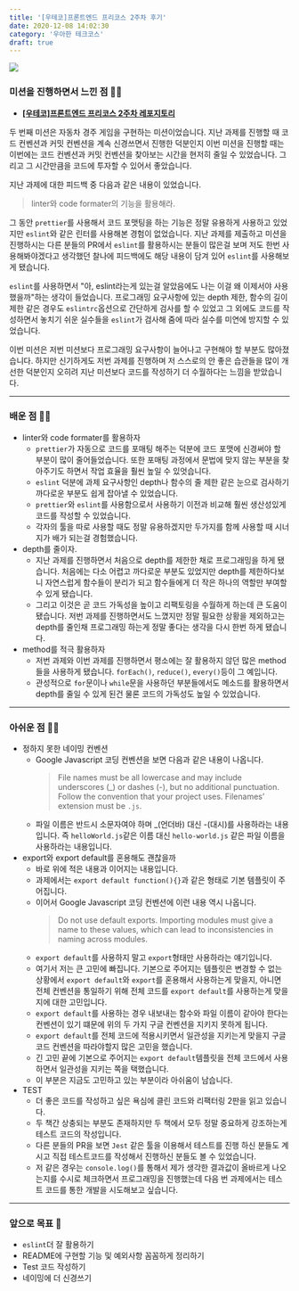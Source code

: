 ```yaml
---
title: '[우테코]프론트엔드 프리코스 2주차 후기'
date: 2020-12-08 14:02:30
category: '우아한 테크코스'
draft: true
---
```


![](./images/woowa.png)

### 미션을 진행하면서 느낀 점 🧑‍💻

- **[[우테코]프론트엔드 프리코스 2주차 레포지토리](https://github.com/YUJO42/javascript-racingcar-precourse/tree/yujo42)**

두 번째 미션은 자동차 경주 게임을 구현하는 미션이었습니다. 지난 과제를 진행할 때 코드 컨벤션과 커밋 컨벤션을 계속 신경쓰면서 진행한 덕분인지 이번 미션을 진행할 때는 이번에는 코드 컨벤션과 커밋 컨벤션을 찾아보는 시간을 현저히 줄일 수 있었습니다. 그리고 그 시간만큼을 코드에 투자할 수 있어서 좋았습니다.

지난 과제에 대한 피드백 중 다음과 같은 내용이 있었습니다.

> linter와 code formater의 기능을 활용해라.

그 동안 `prettier`를 사용해서 코드 포맷팅을 하는 기능은 정말 유용하게 사용하고 있었지만 `eslint`와 같은 린터를 사용해본 경험이 없었습니다. 지난 과제를 제출하고 미션을 진행하시는 다른 분들의 PR에서 `eslint`를 활용하시는 분들이 많은걸 보며 저도 한번 사용해봐야겠다고 생각했던 찰나에 피드백에도 해당 내용이 담겨 있어 `eslint`를 사용해보게 됐습니다.

`eslint`를 사용하면서 "아, eslint라는게 있는걸 알았음에도 나는 이걸 왜 이제서야 사용했을까"하는 생각이 들었습니다. 프로그래밍 요구사항에 있는 depth 제한, 함수의 길이 제한 같은 경우도 `eslintrc`옵션으로 간단하게 검사를 할 수 있었고 그 외에도 코드를 작성하면서 놓치기 쉬운 실수들을 `eslint`가 검사해 줌에 따라 실수를 미연에 방지할 수 있었습니다.

이번 미션은 저번 미션보다 프로그래밍 요구사항이 늘어나고 구현해야 할 부분도 많아졌습니다. 하지만 신기하게도 저번 과제를 진행하며 저 스스로의 안 좋은 습관들을 많이 개선한 덕분인지 오히려 지난 미션보다 코드를 작성하기 더 수월하다는 느낌을 받았습니다.

---

### 배운 점 👨‍🏫

- linter와 code formater를 활용하자
  - `prettier`가 자동으로 코드를 포매팅 해주는 덕분에 코드 포맷에 신경써야 할 부분이 많이 줄어들었습니다. 또한 포매팅 과정에서 문법에 맞지 않는 부분을 찾아주기도 하면서 작업 효율을 훨씬 높일 수 있엇습니다.
  - `eslint` 덕분에 과제 요구사항인 depth나 함수의 줄 제한 같은 눈으로 검사하기 까다로운 부분도 쉽게 잡아낼 수 있었습니다.
  - `prettier`와 `eslint`를 사용함으로서 사용하기 이전과 비교해 훨씬 생산성있게 코드를 작성할 수 있었습니다.
  - 각자의 툴을 따로 사용할 때도 정말 유용하겠지만 두가지를 함께 사용할 때 시너지가 배가 되는걸 경험했습니다.
- depth를 줄이자.
  - 지난 과제를 진행하면서 처음으로 depth를 제한한 채로 프로그래밍을 하게 됐습니다. 처음에는 다소 어렵고 까다로운 부분도 있었지만 depth를 제한하다보니 자연스럽게 함수들이 분리가 되고 함수들에게 더 작은 하나의 역할만 부여할 수 있게 됐습니다.
  - 그리고 이것은 곧 코드 가독성을 높이고 리팩토링을 수월하게 하는데 큰 도움이 됐습니다. 저번 과제를 진행하면서도 느꼈지만 정말 필요한 상황을 제외하고는 depth를 줄인채 프로그래밍 하는게 정말 좋다는 생각을 다시 한번 하게 됐습니다.
- method를 적극 활용하자
  - 저번 과제와 이번 과제를 진행하면서 평소에는 잘 활용하지 않던 많은 method들을 사용하게 됐습니다. `forEach()`, `reduce()`, `every()`등이 그 예입니다.
  - 관성적으로 `for`문이나 `while`문을 사용하던 부분들에서도 메소드를 활용하면서 depth를 줄일 수 있게 된건 물론 코드의 가독성도 높일 수 있었습니다.

---

### 아쉬운 점 🤦‍♂️

- 정하지 못한 네이밍 컨벤션
  - Google Javascript 코딩 컨벤션을 보면 다음과 같은 내용이 나옵니다.
    > File names must be all lowercase and may include underscores (\_) or dashes (-), but no additional punctuation. Follow the convention that your project uses. Filenames’ extension must be `.js`.
  - 파일 이름은 반드시 소문자여야 하며 \_(언더바) 대신 -(대시)를 사용하라는 내용입니다. 즉 `helloWorld.js`같은 이름 대신 `hello-world.js` 같은 파일 이름을 사용하라는 내용입니다.
- export와 export default를 혼용해도 괜찮을까
  - 바로 위에 적은 내용과 이어지는 내용입니다.
  - 과제에서는 `export default function(){}`과 같은 형태로 기본 템플릿이 주어집니다.
  - 이어서 Google Javascript 코딩 컨벤션에 이런 내용 역시 나옵니다.
    > Do not use default exports. Importing modules must give a name to these values, which can lead to inconsistencies in naming across modules.
  - `export default`를 사용하지 말고 `export`형태만 사용하라는 얘기입니다.
  - 여기서 저는 큰 고민에 빠집니다. 기본으로 주어지는 템플릿은 변경할 수 없는 상황에서 `export default`와 `export`를 혼용해서 사용하는게 맞을지, 아니면 전체 컨벤션을 통일하기 위해 전체 코드를 `export default`를 사용하는게 맞을지에 대한 고민입니다.
  - `export default`를 사용하는 경우 내보내는 함수와 파일 이름이 같아야 한다는 컨벤션이 있기 떄문에 위의 두 가지 구글 컨벤션을 지키지 못하게 됩니다.
  - `export default`를 전체 코드에 적용시키면서 일관성을 지키는게 맞을지 구글 코드 컨벤션을 따라야할지 많은 고민을 했습니다.
  - 긴 고민 끝에 기본으로 주어지는 `export default`템플릿을 전체 코드에서 사용하면서 일관성을 지키는 쪽을 택했습니다.
  - 이 부분은 지금도 고민하고 있는 부분이라 아쉬움이 남습니다.
- TEST
  - 더 좋은 코드를 작성하고 싶은 욕심에 클린 코드와 리팩터링 2판을 읽고 있습니다.
  - 두 책간 상충되는 부분도 존재하지만 두 책에서 모두 정말 중요하게 강조하는게 테스트 코드의 작성입니다.
  - 다른 분들의 PR을 보면 `Jest` 같은 툴을 이용해서 테스트를 진행 하신 분들도 계시고 직접 테스트코드를 작성해서 진행하신 분들도 볼 수 있었습니다.
  - 저 같은 경우는 `console.log()`를 통해서 제가 생각한 결과값이 올바르게 나오는지를 수시로 체크하면서 프로그래밍을 진행했는데 다음 번 과제에서는 테스트 코드를 통한 개발을 시도해보고 싶습니다.

---

### 앞으로 목표 🏃

- `eslint`더 잘 활용하기
- README에 구현할 기능 및 예외사항 꼼꼼하게 정리하기
- Test 코드 작성하기
- 네이밍에 더 신경쓰기
